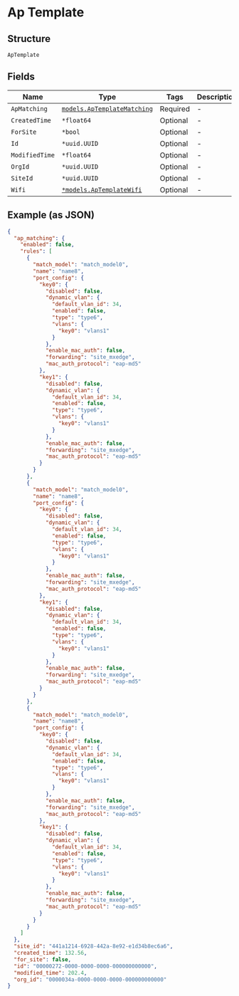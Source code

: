 
# Ap Template

## Structure

`ApTemplate`

## Fields

| Name | Type | Tags | Description |
|  --- | --- | --- | --- |
| `ApMatching` | [`models.ApTemplateMatching`](../../doc/models/ap-template-matching.md) | Required | - |
| `CreatedTime` | `*float64` | Optional | - |
| `ForSite` | `*bool` | Optional | - |
| `Id` | `*uuid.UUID` | Optional | - |
| `ModifiedTime` | `*float64` | Optional | - |
| `OrgId` | `*uuid.UUID` | Optional | - |
| `SiteId` | `*uuid.UUID` | Optional | - |
| `Wifi` | [`*models.ApTemplateWifi`](../../doc/models/ap-template-wifi.md) | Optional | - |

## Example (as JSON)

```json
{
  "ap_matching": {
    "enabled": false,
    "rules": [
      {
        "match_model": "match_model0",
        "name": "name8",
        "port_config": {
          "key0": {
            "disabled": false,
            "dynamic_vlan": {
              "default_vlan_id": 34,
              "enabled": false,
              "type": "type6",
              "vlans": {
                "key0": "vlans1"
              }
            },
            "enable_mac_auth": false,
            "forwarding": "site_mxedge",
            "mac_auth_protocol": "eap-md5"
          },
          "key1": {
            "disabled": false,
            "dynamic_vlan": {
              "default_vlan_id": 34,
              "enabled": false,
              "type": "type6",
              "vlans": {
                "key0": "vlans1"
              }
            },
            "enable_mac_auth": false,
            "forwarding": "site_mxedge",
            "mac_auth_protocol": "eap-md5"
          }
        }
      },
      {
        "match_model": "match_model0",
        "name": "name8",
        "port_config": {
          "key0": {
            "disabled": false,
            "dynamic_vlan": {
              "default_vlan_id": 34,
              "enabled": false,
              "type": "type6",
              "vlans": {
                "key0": "vlans1"
              }
            },
            "enable_mac_auth": false,
            "forwarding": "site_mxedge",
            "mac_auth_protocol": "eap-md5"
          },
          "key1": {
            "disabled": false,
            "dynamic_vlan": {
              "default_vlan_id": 34,
              "enabled": false,
              "type": "type6",
              "vlans": {
                "key0": "vlans1"
              }
            },
            "enable_mac_auth": false,
            "forwarding": "site_mxedge",
            "mac_auth_protocol": "eap-md5"
          }
        }
      },
      {
        "match_model": "match_model0",
        "name": "name8",
        "port_config": {
          "key0": {
            "disabled": false,
            "dynamic_vlan": {
              "default_vlan_id": 34,
              "enabled": false,
              "type": "type6",
              "vlans": {
                "key0": "vlans1"
              }
            },
            "enable_mac_auth": false,
            "forwarding": "site_mxedge",
            "mac_auth_protocol": "eap-md5"
          },
          "key1": {
            "disabled": false,
            "dynamic_vlan": {
              "default_vlan_id": 34,
              "enabled": false,
              "type": "type6",
              "vlans": {
                "key0": "vlans1"
              }
            },
            "enable_mac_auth": false,
            "forwarding": "site_mxedge",
            "mac_auth_protocol": "eap-md5"
          }
        }
      }
    ]
  },
  "site_id": "441a1214-6928-442a-8e92-e1d34b8ec6a6",
  "created_time": 132.56,
  "for_site": false,
  "id": "00000272-0000-0000-0000-000000000000",
  "modified_time": 202.4,
  "org_id": "0000034a-0000-0000-0000-000000000000"
}
```

